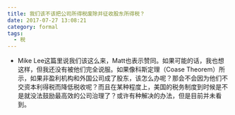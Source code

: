 ```yaml
---
title: 我们该不该把公司所得税废除并征收股东所得税？
date: 2017-07-27 13:08:21  
category: formal
tags: 
  - 税
---
```

- Mike Lee这篇里说我们该这么来，Matt也表示赞同。如果可能的话，我也想这样，但我还没有被他们完全说服。如果像科斯定理（Coase Theorem）所示，如果非盈利机构和外国公司成了股东，该怎么办呢？那会不会因为他们不交资本利得税而降低税收呢？而且在某种程度上，美国的税务制度到时候是不是就没法鼓励最高效的公司治理了？或许有种解决的办法，但是目前并未看到。
